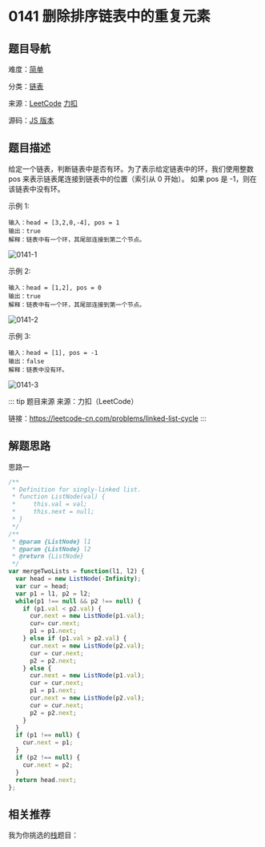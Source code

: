 # 0141 删除排序链表中的重复元素


## 题目导航

难度：[简单](/solution/easy/)

分类：[链表](/art/linked-list.html)

来源：[LeetCode](https://leetcode.com/problems/linked-list-cycle/)  [力扣](https://leetcode-cn.com/problems/linked-list-cycle/)

源码：[JS 版本](https://github.com/swpuLeo/leetcode/blob/master/src/easy/0141-linked-list-cycle.js)






## 题目描述

给定一个链表，判断链表中是否有环。为了表示给定链表中的环，我们使用整数 pos 来表示链表尾连接到链表中的位置（索引从 0 开始）。 如果 pos 是 -1，则在该链表中没有环。


示例 1:

```
输入：head = [3,2,0,-4], pos = 1
输出：true
解释：链表中有一个环，其尾部连接到第二个节点。
```

![0141-1](https://w3fun-1253290453.cos.ap-chengdu.myqcloud.com/cattle/illustration/0141-1.png)

示例 2:

```
输入：head = [1,2], pos = 0
输出：true
解释：链表中有一个环，其尾部连接到第一个节点。
```

![0141-2](https://w3fun-1253290453.cos.ap-chengdu.myqcloud.com/cattle/illustration/0141-2.png)

示例 3:

```
输入：head = [1], pos = -1
输出：false
解释：链表中没有环。
```

![0141-3](https://w3fun-1253290453.cos.ap-chengdu.myqcloud.com/cattle/illustration/0141-3.png)


::: tip 题目来源
来源：力扣（LeetCode）

链接：https://leetcode-cn.com/problems/linked-list-cycle
:::



## 解题思路


思路一

```js
/**
 * Definition for singly-linked list.
 * function ListNode(val) {
 *     this.val = val;
 *     this.next = null;
 * }
 */
/**
 * @param {ListNode} l1
 * @param {ListNode} l2
 * @return {ListNode}
 */
var mergeTwoLists = function(l1, l2) {
  var head = new ListNode(-Infinity);
  var cur = head;
  var p1 = l1, p2 = l2;
  while(p1 !== null && p2 !== null) {
    if (p1.val < p2.val) {
      cur.next = new ListNode(p1.val);
      cur= cur.next;
      p1 = p1.next;
    } else if (p1.val > p2.val) {
      cur.next = new ListNode(p2.val);
      cur = cur.next;
      p2 = p2.next;
    } else {
      cur.next = new ListNode(p1.val);
      cur = cur.next;
      p1 = p1.next;
      cur.next = new ListNode(p2.val);
      cur = cur.next;
      p2 = p2.next;
    }
  }
  if (p1 !== null) {
    cur.next = p1;
  }
  if (p2 !== null) {
    cur.next = p2;
  }
  return head.next;
};
```





## 相关推荐

我为你挑选的[栈](/art/stack.html)题目：
